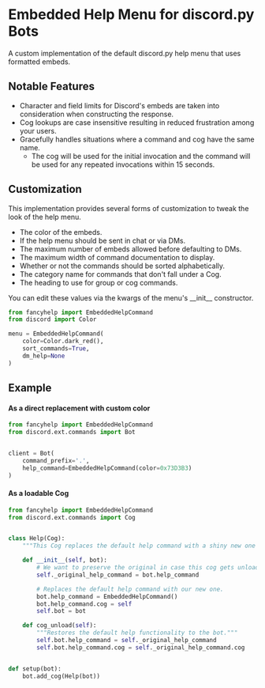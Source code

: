 # Embedded Help Menu for discord.py Bots
A custom implementation of the default discord.py help menu that uses formatted embeds.

## Notable Features

- Character and field limits for Discord's embeds are taken into consideration when constructing the response.
- Cog lookups are case insensitive resulting in reduced frustration among your users.
- Gracefully handles situations where a command and cog have the same name.
    - The cog will be used for the initial invocation and the command will be used for any repeated invocations within 15 seconds.

## Customization
This implementation provides several forms of customization to tweak the look of the help menu.

- The color of the embeds.
- If the help menu should be sent in chat or via DMs.
- The maximum number of embeds allowed before defaulting to DMs.
- The maximum width of command documentation to display.
- Whether or not the commands should be sorted alphabetically.
- The category name for commands that don't fall under a Cog.
- The heading to use for group or cog commands.

You can edit these values via the kwargs of the menu's \_\_init\_\_ constructor.
```py
from fancyhelp import EmbeddedHelpCommand
from discord import Color

menu = EmbeddedHelpCommand(
    color=Color.dark_red(),
    sort_commands=True,
    dm_help=None
)
```

## Example

#### As a direct replacement with custom color
```py
from fancyhelp import EmbeddedHelpCommand
from discord.ext.commands import Bot


client = Bot(
    command_prefix='.',
    help_command=EmbeddedHelpCommand(color=0x73D3B3)
)
```

#### As a loadable Cog
```py
from fancyhelp import EmbeddedHelpCommand
from discord.ext.commands import Cog


class Help(Cog):
    """This Cog replaces the default help command with a shiny new one that uses embeds."""

    def __init__(self, bot):
        # We want to preserve the original in case this cog gets unloaded.
        self._original_help_command = bot.help_command

        # Replaces the default help command with our new one.
        bot.help_command = EmbeddedHelpCommand()
        bot.help_command.cog = self
        self.bot = bot

    def cog_unload(self):
        """Restores the default help functionality to the bot."""
        self.bot.help_command = self._original_help_command
        self.bot.help_command.cog = self._original_help_command.cog


def setup(bot):
    bot.add_cog(Help(bot))
```
